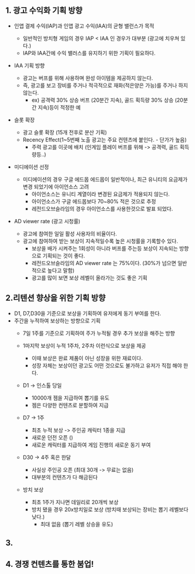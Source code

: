 ## 1. 광고 수익화 기획 방향
- 인앱 결제 수익(IAP)과 인앱 광고 수익(IAA)의 균형 밸런스가 목적
  - 일반적인 방치형 게임의 경우 IAP < IAA 인 경우가 대부분 (광고에 치우쳐 있다.)
  - IAP와 IAA간에 수익 밸러스를 유지하기 위한 기획이 필요하다.

- IAA 기획 방향 
  - 광고는 버프를 위해 사용하며 완성 아이템을 제공하지 않는다.
  - 즉, 광고를 보고 장비를 주거나 적극적으로 재화(적은양은 가능)를 주거나 하지 않는다.
    - ex) 공격력 30% 상승 버프 (20분간 지속), 골드 획득량 30% 상승 (20분간 지속)등이 적정한 예  

- 슬롯 확장
  - 광고 슬롯 확장 (15개 전후로 분산 기획)
  - Recency Effect(1~5번째 노출 광고는 주요 컨텐츠에 붙인다. - 단가가 높음)
    - 주력 광고를 이곳에 배치 (인게임 플레이 버프를 위해 -> 공격력, 골드 획득량등..) 

- 미디에이션 선정
  - 미디에이션의 경우 구글 에드몹 에드몹이 일반적이나, 최근 유니티의 요금제가 변경 되었기에 아이언소스 고려
    - 아이언소스는 유니티 계열이라 변경된 요금제가 적용되지 않는다.
    - 아이언소스가 구글 에드몹보다 70~80% 적은 것으로 추정
    - 레전드오브슬라임의 경우 아이언소스를 사용한것으로 발표 되었다.    
    
- AD viewer rate (광고 시청률)
  - 광고에 참여한 일일 활성 사용자의 비율이다. 
  - 광고에 참여하여 받는 보상이 지속적일수록 높은 시청률을 기록할수 있다.
    - 보상을 배가 시켜주는 1회성이 아니라 버프를 주는등 보상이 지속되는 방향으로 기획되는 것이 좋다.
    - 레전드오브슬라임의 AD viewer rate 는 75%이다. (30%가 넘으면 일반적으로 높다고 말함)
    - 광고를 많이 보면 보상 레벨이 올라가는 것도 좋은 기획  
    
## 2.리텐션 향상을 위한 기획 방향
- D1, D7,D30을 기준으로 보상을 기획하여 유저에게 동기 부여를 한다.
- 주간을 누적하여 보상하는 방향으로 기획
  - 7일 1주를 기준으로 기획하여 주가 누적될 경우 추가 보상을 해주는 방향

  - 1마지막 보상이 누적 1주차, 2주차 이런식으로 보상을 제공
    - 이때 보상은 완료 제품이 아닌 성장을 위한 재료이다.
    - 성장 자체는 보상이던 광고도 어떤 것으로도 불가하고 유저가 직접 해야 한다.    

  - D1 -> 인스톨 당일
    - 10000개 젬을 지급하여 뽑기를 유도
    - 젬은 다양한 컨텐츠로 분할하여 지급

  - D7 -> 1주
    - 최초 누적 보상 -> 주인공 캐릭터 1종을 지급
    - 새로운 던전 오픈 ()
    - 새로운 캐릭터를 지급하여 게임 진행의 새로운 동기 부여

  - D30 -> 4주 혹은 한달 
    - 사실상 주인공 오픈 (최대 30개 -> 무료는 없음)
    - 대부분의 컨텐츠가 다 해금된다        

  - 방치 보상
    - 최초 1주가 지나면 데일리로 20개씩 보상
    - 방치 됐을 경우 20x방치일로 보상 (방치때 보상되는 장비는 뽑기 레벨보다 낮다.)
      - 최대 없음 (뽑기 레벨 상승을 유도)
       
## 3. 



## 4. 경쟁 컨텐츠를 통한 붐업!
